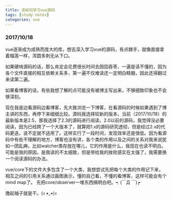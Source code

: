 ```yaml
---
title: 该如何学习vue源码
tags: [study notes]
categories: vue
---
```


### 2017/10/18

vue逐渐成为成熟而庞大的库，想去深入学习vue的源码，有点棘手，就像直接拿着榴莲一样，浑圆多刺无从下口。

如果硬啃源码的话，那么肯定会花费很长时间去囫囵吞枣，一遍是读不懂的，因为各个文件直接的相互依赖关系多，第一遍不仅难读还一定明白精髓，因此还得翻过来读第二遍。

如果看博客的话，有些我想了解的点可能没有被博主写出来，不够细致印象也不会够深刻。

现在我是边看源码边看博客，先大致浏览一下博客，在看源码的时候如果遇到了博主讲的东西，再停下来细细比较。源码我选择较新的版本，当前（2017/10/18）的最新版本是2.5，那我选择了2.3的源码进行阅读。2.0以前的源码，我觉得没必要阅读，因为已经跨了一个大版本了，就算把1.x的源码研究透彻，但是经过2.x的代码更迭，说不定就不适用了。这样实行了一段时间，发现效率还是很低。因为看源码中有些不理解的地方，博客也没有讲，各个类的作用以及之间的关系对我来说犹如一团乱麻。比如watcher类存放在哪儿，它的作用是什么，我现在也读不明白。可能是我的原因，是我读的不太细致，但是带给我的挫败感实在太强了，我需要换一个阅读源码的办法。

vue/core下的文件大多包含了一个大类，我想尝试先把每个大类的作用记下来，相互之间的引用关系通过画图表示，懂的自己看，不懂的看博客，这样可能会有个mind map了。
先把core/observer一堆东西搞明白吧。┑(￣Д ￣)┍

撸起袖子就是干。(ง •_•)ง


